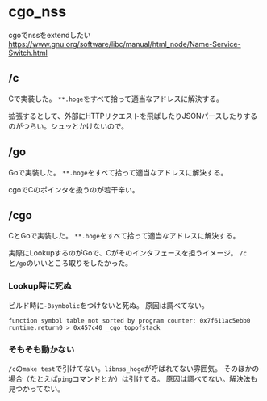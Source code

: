 # cgo_nss

cgoでnssをextendしたい
https://www.gnu.org/software/libc/manual/html_node/Name-Service-Switch.html

## /c

Cで実装した。
`**.hoge`をすべて拾って適当なアドレスに解決する。

拡張するとして、外部にHTTPリクエストを飛ばしたりJSONパースしたりするのがつらい。シュッとかけないので。

## /go

Goで実装した。
`**.hoge`をすべて拾って適当なアドレスに解決する。

cgoでCのポインタを扱うのが若干辛い。

## /cgo

CとGoで実装した。
`**.hoge`をすべて拾って適当なアドレスに解決する。

実際にLookupするのがGoで、Cがそのインタフェースを担うイメージ。
`/c`と`/go`のいいところ取りをしたかった。

### Lookup時に死ぬ

ビルド時に`-Bsymbolic`をつけないと死ぬ。
原因は調べてない。

```
function symbol table not sorted by program counter: 0x7f611ac5ebb0 runtime.return0 > 0x457c40 _cgo_topofstack
```

### そもそも動かない

`/c`の`make test`で引けてない。`libnss_hoge`が呼ばれてない雰囲気。
そのほかの場合（たとえば`ping`コマンドとか）は引けてる。
原因は調べてない。解決法も見つかってない。
